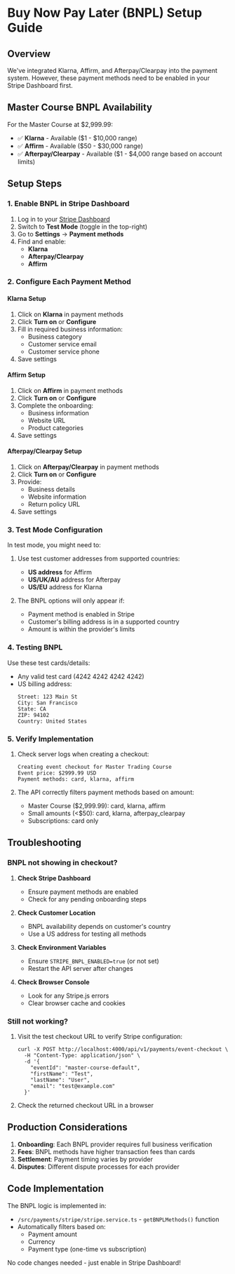 # Buy Now Pay Later (BNPL) Setup Guide

## Overview
We've integrated Klarna, Affirm, and Afterpay/Clearpay into the payment system. However, these payment methods need to be enabled in your Stripe Dashboard first.

## Master Course BNPL Availability
For the Master Course at $2,999.99:
- ✅ **Klarna** - Available ($1 - $10,000 range)
- ✅ **Affirm** - Available ($50 - $30,000 range)  
- ✅ **Afterpay/Clearpay** - Available ($1 - $4,000 range based on account limits)

## Setup Steps

### 1. Enable BNPL in Stripe Dashboard

1. Log in to your [Stripe Dashboard](https://dashboard.stripe.com)
2. Switch to **Test Mode** (toggle in the top-right)
3. Go to **Settings** → **Payment methods**
4. Find and enable:
   - **Klarna**
   - **Afterpay/Clearpay**
   - **Affirm**

### 2. Configure Each Payment Method

#### Klarna Setup
1. Click on **Klarna** in payment methods
2. Click **Turn on** or **Configure**
3. Fill in required business information:
   - Business category
   - Customer service email
   - Customer service phone
4. Save settings

#### Affirm Setup
1. Click on **Affirm** in payment methods
2. Click **Turn on** or **Configure**
3. Complete the onboarding:
   - Business information
   - Website URL
   - Product categories
4. Save settings

#### Afterpay/Clearpay Setup
1. Click on **Afterpay/Clearpay** in payment methods
2. Click **Turn on** or **Configure**
3. Provide:
   - Business details
   - Website information
   - Return policy URL
4. Save settings

### 3. Test Mode Configuration

In test mode, you might need to:
1. Use test customer addresses from supported countries:
   - **US address** for Affirm
   - **US/UK/AU** address for Afterpay
   - **US/EU** address for Klarna

2. The BNPL options will only appear if:
   - Payment method is enabled in Stripe
   - Customer's billing address is in a supported country
   - Amount is within the provider's limits

### 4. Testing BNPL

Use these test cards/details:
- Any valid test card (4242 4242 4242 4242)
- US billing address:
  ```
  Street: 123 Main St
  City: San Francisco
  State: CA
  ZIP: 94102
  Country: United States
  ```

### 5. Verify Implementation

1. Check server logs when creating a checkout:
   ```
   Creating event checkout for Master Trading Course
   Event price: $2999.99 USD
   Payment methods: card, klarna, affirm
   ```

2. The API correctly filters payment methods based on amount:
   - Master Course ($2,999.99): card, klarna, affirm
   - Small amounts (<$50): card, klarna, afterpay_clearpay
   - Subscriptions: card only

## Troubleshooting

### BNPL not showing in checkout?

1. **Check Stripe Dashboard**
   - Ensure payment methods are enabled
   - Check for any pending onboarding steps

2. **Check Customer Location**
   - BNPL availability depends on customer's country
   - Use a US address for testing all methods

3. **Check Environment Variables**
   - Ensure `STRIPE_BNPL_ENABLED=true` (or not set)
   - Restart the API server after changes

4. **Check Browser Console**
   - Look for any Stripe.js errors
   - Clear browser cache and cookies

### Still not working?

1. Visit the test checkout URL to verify Stripe configuration:
   ```
   curl -X POST http://localhost:4000/api/v1/payments/event-checkout \
     -H "Content-Type: application/json" \
     -d '{
       "eventId": "master-course-default",
       "firstName": "Test",
       "lastName": "User",
       "email": "test@example.com"
     }'
   ```

2. Check the returned checkout URL in a browser

## Production Considerations

1. **Onboarding**: Each BNPL provider requires full business verification
2. **Fees**: BNPL methods have higher transaction fees than cards
3. **Settlement**: Payment timing varies by provider
4. **Disputes**: Different dispute processes for each provider

## Code Implementation

The BNPL logic is implemented in:
- `/src/payments/stripe/stripe.service.ts` - `getBNPLMethods()` function
- Automatically filters based on:
  - Payment amount
  - Currency
  - Payment type (one-time vs subscription)

No code changes needed - just enable in Stripe Dashboard!